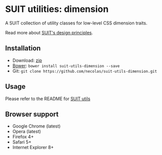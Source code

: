 # SUIT utilities: dimension

A SUIT collection of utility classes for low-level CSS dimension traits.

Read more about [SUIT's design principles](https://github.com/necolas/suit/).

## Installation

* Download: [zip](https://github.com/necolas/suit-utils-dimension/zipball/master)
* [Bower](https://github.com/twitter/bower/): `bower install suit-utils-dimension --save`
* Git: `git clone https://github.com/necolas/suit-utils-dimension.git`

## Usage

Please refer to the README for [SUIT utils](https://github.com/necolas/suit-utils/)

## Browser support

* Google Chrome (latest)
* Opera (latest)
* Firefox 4+
* Safari 5+
* Internet Explorer 8+
